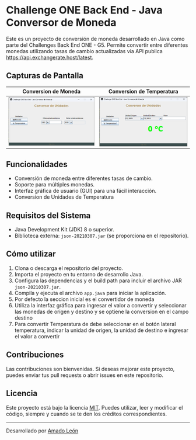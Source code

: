 # Challenge ONE Back End - Java Conversor de Moneda

Este es un proyecto de conversión de moneda desarrollado en Java como parte del Challenges Back End ONE - G5. Permite convertir entre diferentes monedas utilizando tasas de cambio actualizadas via API publica https://api.exchangerate.host/latest.

## Capturas de Pantalla

| Conversion de Moneda | Conversion de Temperatura |
| --- | --- |
| ![Conversion de Moneda](https://raw.githubusercontent.com/zero-53/Challenge-Oracle-ONE-java-convert/master/docs/img/Principal%20conversor.png) | ![Conversion de Temperatura](https://raw.githubusercontent.com/zero-53/Challenge-Oracle-ONE-java-convert/master/docs/img/Tempreratura%20Conversor.png) |

## Funcionalidades



- Conversión de moneda entre diferentes tasas de cambio.
- Soporte para múltiples monedas.
- Interfaz gráfica de usuario (GUI) para una fácil interacción.
- Conversion de Unidades de Temperatura

## Requisitos del Sistema

- Java Development Kit (JDK) 8 o superior.
- Biblioteca externa: `json-20210307.jar` (se proporciona en el repositorio).

## Cómo utilizar

1. Clona o descarga el repositorio del proyecto.
2. Importa el proyecto en tu entorno de desarrollo Java.
3. Configura las dependencias y el build path para incluir el archivo JAR `json-20210307.jar`.
4. Compila y ejecuta el archivo `app.java` para iniciar la aplicación.
5. Por defecto la seccion inicial es el convertidor de moneda
6. Utiliza la interfaz gráfica para ingresar el valor a convertir y seleccionar las monedas de origen y destino y se optiene la conversion en el campo destino
7. Para convertir Temperatura de debe seleccionar en el botón lateral temperatura, indicar la unidad de origen, la unidad de destino e ingresar el valor a convertir

## Contribuciones

Las contribuciones son bienvenidas. Si deseas mejorar este proyecto, puedes enviar tus pull requests o abrir issues en este repositorio.

## Licencia

Este proyecto está bajo la licencia [MIT](LICENSE). Puedes utilizar, leer y modificar el código, siempre y cuando se te den los créditos correspondientes.



---
Desarrollado por [Amado León](https://github.com/zero-53)
